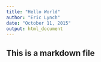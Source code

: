 ```yaml
---
title: "Hello World"
author: "Eric Lynch"
date: "October 11, 2015"
output: html_document
---
```


## This is a markdown file